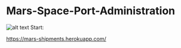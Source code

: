 # Mars-Space-Port-Administration
![alt text](https://github.com/rezaakv/Mars-Space-Port-Administration/blob/master/images/bg05.jpg?raw=true)
Start:

https://mars-shipments.herokuapp.com/
